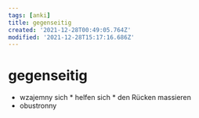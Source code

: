 ```yaml
---
tags: [anki]
title: gegenseitig
created: '2021-12-28T00:49:05.764Z'
modified: '2021-12-28T15:17:16.686Z'
---
```


# gegenseitig

- wzajemny
  sich * helfen
  sich * den Rücken massieren
- obustronny
